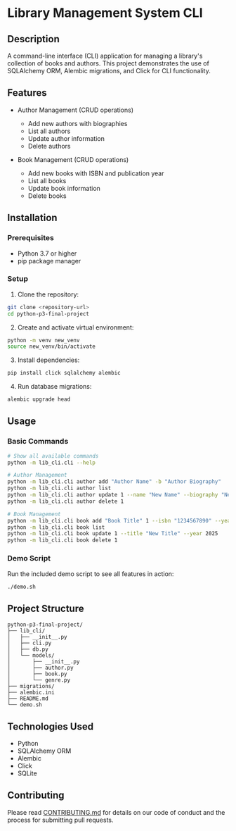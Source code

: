 # Library Management System CLI

## Description
A command-line interface (CLI) application for managing a library's collection of books and authors. This project demonstrates the use of SQLAlchemy ORM, Alembic migrations, and Click for CLI functionality.

## Features
- Author Management (CRUD operations)
  - Add new authors with biographies
  - List all authors
  - Update author information
  - Delete authors

- Book Management (CRUD operations)
  - Add new books with ISBN and publication year
  - List all books
  - Update book information
  - Delete books

## Installation

### Prerequisites
- Python 3.7 or higher
- pip package manager

### Setup
1. Clone the repository:
```bash
git clone <repository-url>
cd python-p3-final-project
```

2. Create and activate virtual environment:
```bash
python -m venv new_venv
source new_venv/bin/activate
```

3. Install dependencies:
```bash
pip install click sqlalchemy alembic
```

4. Run database migrations:
```bash
alembic upgrade head
```

## Usage

### Basic Commands
```bash
# Show all available commands
python -m lib_cli.cli --help

# Author Management
python -m lib_cli.cli author add "Author Name" -b "Author Biography"
python -m lib_cli.cli author list
python -m lib_cli.cli author update 1 --name "New Name" --biography "New Bio"
python -m lib_cli.cli author delete 1

# Book Management
python -m lib_cli.cli book add "Book Title" 1 --isbn "1234567890" --year 2024
python -m lib_cli.cli book list
python -m lib_cli.cli book update 1 --title "New Title" --year 2025
python -m lib_cli.cli book delete 1
```

### Demo Script
Run the included demo script to see all features in action:
```bash
./demo.sh
```

## Project Structure
```
python-p3-final-project/
├── lib_cli/
│   ├── __init__.py
│   ├── cli.py
│   ├── db.py
│   └── models/
│       ├── __init__.py
│       ├── author.py
│       ├── book.py
│       └── genre.py
├── migrations/
├── alembic.ini
├── README.md
└── demo.sh
```

## Technologies Used
- Python
- SQLAlchemy ORM
- Alembic
- Click
- SQLite

## Contributing
Please read [CONTRIBUTING.md](CONTRIBUTING.md) for details on our code of conduct and the process for submitting pull requests.

